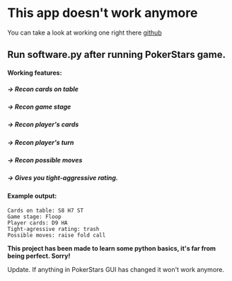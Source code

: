 # This app doesn't work anymore
You can take a look at working one right there [github](https://github.com/nowakowsky/Pokerstars-Api)




## Run software.py after running PokerStars game.

#### Working features:
#####    -> Recon cards on table
#####    -> Recon game stage
#####    -> Recon player's cards
#####    -> Recon player's turn
#####    -> Recon possible moves
#####    -> Gives you tight-aggressive rating.

#### Example output:
    Cards on table: S8 H7 ST
    Game stage: Floop
    Player cards: D9 HA
    Tight-agressive rating: trash
    Possible moves: raise fold call

**This project has been made to learn some python basics, it's far from being perfect. Sorry!**

Update. If anything in PokerStars GUI has changed it won't work anymore.
